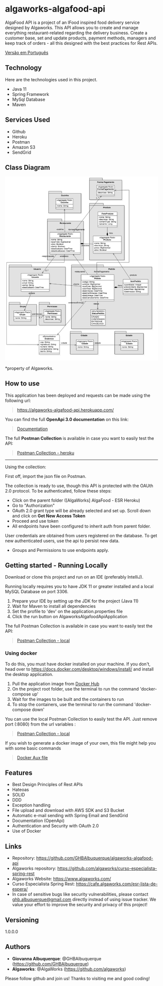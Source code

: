 # algaworks-algafood-api

AlgaFood API is a project of an IFood inspired food delivery service designed by Algaworks. This API allows you to create and manage everything restaurant-related regarding the delivery business. Create a customer base, set and update products, payment methods, managers and keep track of orders - all this designed with the best practices for Rest APIs. 

[Versão em Português](https://github.com/GHBAlbuquerque/algaworks-algafood-api/blob/main/README-PT.md)

## Technology

Here are the technologies used in this project.

* Java 11
* Spring Framework
* MySql Database
* Maven

## Services Used

* Github
* Heroku
* Postman
* Amazon S3
* SendGrid

## Class Diagram
![Diagrama de Classes](https://github.com/GHBAlbuquerque/algaworks-algafood-api/blob/main/src/main/resources/auxiliar/diagrama-de-classes-de-dominio.jpg)

*property of Algaworks.

## How to use

This application has been deployed and requests can be made using the following url:
> https://algaworks-algafood-api.herokuapp.com/

You can find the full **OpenApi 3.0 documentation** on this link:
> [Documentation](https://algaworks-algafood-api.herokuapp.com/swagger-ui/index.html)

The full **Postman Collection** is available in case you want to easily test the API: 

> [Postman Collection - heroku](https://github.com/GHBAlbuquerque/algaworks-algafood-api/blob/main/src/main/resources/postman/%5BAlgaWorks%5D%20AlgaFood%20-%20ESR%20Heroku.postman_collection.json)

------------------

Using the collection:

First off, import the json file on Postman. 

The collection is ready to use, though this API is protected with the OAUth 2.0 protocol. To be authenticated, follow these steps:

* Click on the parent folder ([AlgaWorks] AlgaFood - ESR Heroku)
* Go to "Authorization"
* OAuth 2.0 grant type will be already selected and set up. Scroll down and click on **Get New Access Token**
* Proceed and use token
* All endpoints have been configured to inherit auth from parent folder.

User credentials are obtained from users registered on the database. To get new authenticated users, use the api to persist new data. 


- Groups and Permissions to use endpoints apply.



## Getting started - Running Locally

Download or clone this project and run on an IDE (preferably IntelliJ).

Running locally requires you to have JDK 11 or greater installed and a local MySQL Database on port 3306.

1. Prepare your IDE by setting up the JDK for the project (Java 11)
2. Wait for Maven to install all dependencies
3. Set the profile to 'dev' on the application.properties file
4. Click the run button on AlgaworksAlgafoodApiApplication

The full Postman Collection is available in case you want to easily test the API:

> [Postman Collection - local](https://github.com/GHBAlbuquerque/algaworks-algafood-api/blob/main/src/main/resources/postman/%5BAlgaWorks%5D%20AlgaFood%20-%20ESR.postman_collection.json)

### Using docker

To do this, you must have docker installed on your machine. If you don't, head over to https://docs.docker.com/desktop/windows/install/ and install the desktop application.

1. Pull the application image from [Docker Hub](https://hub.docker.com/layers/ghbalbuquerque/algafood-api-ghba/latest/images/sha256:d700da54759acd6a91e99899e8c76343d78bfa4a86dc4f4786b7baa67c5fb7c4)
2. On the project root folder, use the terminal to run the command 'docker-compose up'
3. Wait for the images to be built and the containers to run
4. To stop the containers, use the terminal to run the command 'docker-compose down'

You can use the local Postman Collection to easily test the API. Just remove port (:8080) from the url variables :

> [Postman Collection - local](https://github.com/GHBAlbuquerque/algaworks-algafood-api/blob/main/src/main/resources/postman/%5BAlgaWorks%5D%20AlgaFood%20-%20ESR.postman_collection.json)

If you wish to generate a docker image of your own, this file might help you with some basic commands
> [Docker Aux file](https://github.com/GHBAlbuquerque/algaworks-algafood-api/blob/main/src/main/resources/auxiliar/docker_commands.txt)


## Features

- Best Design Principles of Rest APIs
- Hateoas
- SOLID
- DDD
- Exception handling
- File upload and download with AWS SDK and S3 Bucket
- Automatic e-mail sending with Spring Email and SendGrid
- Documentation (OpenApi)
- Authentication and Security with OAuth 2.0
- Use of Docker


## Links

- Repository: https://github.com/GHBAlbuquerque/algaworks-algafood-api
- Algaworks repository: https://github.com/algaworks/curso-especialista-spring-rest
- Algaworks Website: https://www.algaworks.com/
- Curso Especialista Spring Rest: https://cafe.algaworks.com/esr-lista-de-espera/
- In case of sensitive bugs like security vulnerabilities, please contact
ghb.albuquerque@gmail.com directly instead of using issue tracker. We value your effort
to improve the security and privacy of this project!


## Versioning

1.0.0.0


## Authors

* **Giovanna Albuquerque**: @GHBAlbuquerque (https://github.com/GHBAlbuquerque)
* **Algaworks**: @AlgaWorks (https://github.com/algaworks)

Please follow github and join us!
Thanks to visiting me and good coding!
